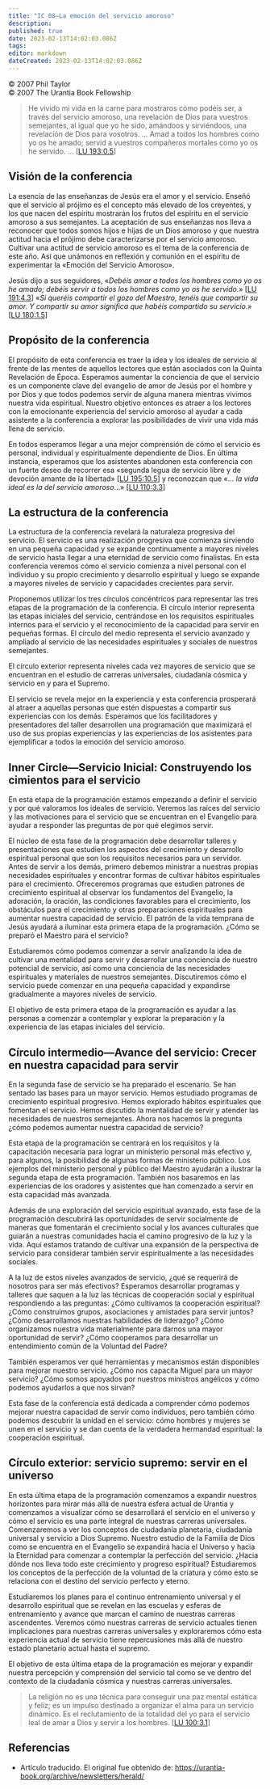 ```yaml
---
title: "IC 08—La emoción del servicio amoroso"
description: 
published: true
date: 2023-02-13T14:02:03.086Z
tags: 
editor: markdown
dateCreated: 2023-02-13T14:02:03.086Z
---
```


<p class="v-card v-sheet theme--light grey lighten-3 px-2">© 2007 Phil Taylor<br>© 2007 The Urantia Book Fellowship</p>

> He vivido mi vida en la carne para mostraros cómo podéis ser, a través del servicio amoroso, una revelación de Dios para vuestros semejantes, al igual que yo he sido, amándoos y sirviéndoos, una revelación de Dios para vosotros. ... Amad a todos los hombres como yo os he amado; servid a vuestros compañeros mortales como yo os he servido. ... [[LU 193:0.5](/es/The_Urantia_Book/193#p0_5)]

## Visión de la conferencia

La esencia de las enseñanzas de Jesús era el amor y el servicio. Enseñó que el servicio al prójimo es el concepto más elevado de los creyentes, y los que nacen del espíritu mostrarán los frutos del espíritu en el servicio amoroso a sus semejantes. La aceptación de sus enseñanzas nos lleva a reconocer que todos somos hijos e hijas de un Dios amoroso y que nuestra actitud hacia el prójimo debe caracterizarse por el servicio amoroso. Cultivar una actitud de servicio amoroso es el tema de la conferencia de este año. Así que unámonos en reflexión y comunión en el espíritu de experimentar la «Emoción del Servicio Amoroso».

Jesús dijo a sus seguidores, «_Debéis amar a todos los hombres como yo os he amado; debéis servir a todos los hombres como yo os he servido._» [[LU 191:4.3](/es/The_Urantia_Book/191#p4_3)] «_Si queréis compartir el gozo del Maestro, tenéis que compartir su amor. Y compartir su amor significa que habéis compartido su servicio._» [[LU 180:1.5](/es/The_Urantia_Book/180#p1_5)]

## Propósito de la conferencia

El propósito de esta conferencia es traer la idea y los ideales de servicio al frente de las mentes de aquellos lectores que están asociados con la Quinta Revelación de Época. Esperamos aumentar la conciencia de que el servicio es un componente clave del evangelio de amor de Jesús por el hombre y por Dios y que todos podemos servir de alguna manera mientras vivimos nuestra vida espiritual. Nuestro objetivo entonces es atraer a los lectores con la emocionante experiencia del servicio amoroso al ayudar a cada asistente a la conferencia a explorar las posibilidades de vivir una vida más llena de servicio.

En todos esperamos llegar a una mejor comprensión de cómo el servicio es personal, individual y espiritualmente dependiente de Dios. En última instancia, esperamos que los asistentes abandonen esta conferencia con un fuerte deseo de recorrer esa «segunda legua de servicio libre y de devoción amante de la libertad» [[LU 195:10.5](/es/The_Urantia_Book/195#p10_5)] y reconozcan que «... _la vida ideal es la del servicio amoroso_...» [[LU 110:3.3](/es/The_Urantia_Book/110#p3_3)]

## La estructura de la conferencia

La estructura de la conferencia revelará la naturaleza progresiva del servicio. El servicio es una realización progresiva que comienza sirviendo en una pequeña capacidad y se expande continuamente a mayores niveles de servicio hasta llegar a una eternidad de servicio como finalistas. En esta conferencia veremos cómo el servicio comienza a nivel personal con el individuo y su propio crecimiento y desarrollo espiritual y luego se expande a mayores niveles de servicio y capacidades crecientes para servir.

Proponemos utilizar los tres círculos concéntricos para representar las tres etapas de la programación de la conferencia. El círculo interior representa las etapas iniciales del servicio, centrándose en los requisitos espirituales internos para el servicio y el reconocimiento de la capacidad para servir en pequeñas formas. El círculo del medio representa el servicio avanzado y ampliado al servicio de las necesidades espirituales y sociales de nuestros semejantes.

El círculo exterior representa niveles cada vez mayores de servicio que se encuentran en el estudio de carreras universales, ciudadanía cósmica y servicio en y para el Supremo.

El servicio se revela mejor en la experiencia y esta conferencia prosperará al atraer a aquellas personas que estén dispuestas a compartir sus experiencias con los demás. Esperamos que los facilitadores y presentadores del taller desarrollen una programación que maximizará el uso de sus propias experiencias y las experiencias de los asistentes para ejemplificar a todos la emoción del servicio amoroso.

## Inner Circle—Servicio Inicial: Construyendo los cimientos para el servicio

En esta etapa de la programación estamos empezando a definir el servicio y por qué valoramos los ideales de servicio. Veremos las raíces del servicio y las motivaciones para el servicio que se encuentran en el Evangelio para ayudar a responder las preguntas de por qué elegimos servir.

El núcleo de esta fase de la programación debe desarrollar talleres y presentaciones que estudien los aspectos del crecimiento y desarrollo espiritual personal que son los requisitos necesarios para un servidor. Antes de servir a los demás, primero debemos ministrar a nuestras propias necesidades espirituales y encontrar formas de cultivar hábitos espirituales para el crecimiento. Ofreceremos programas que estudien patrones de crecimiento espiritual al observar los fundamentos del Evangelio, la adoración, la oración, las condiciones favorables para el crecimiento, los obstáculos para el crecimiento y otras preparaciones espirituales para aumentar nuestra capacidad de servicio. El patrón de la vida temprana de Jesús ayudará a iluminar esta primera etapa de la programación. ¿Cómo se preparó el Maestro para el servicio?

Estudiaremos cómo podemos comenzar a servir analizando la idea de cultivar una mentalidad para servir y desarrollar una conciencia de nuestro potencial de servicio, así como una conciencia de las necesidades espirituales y materiales de nuestros semejantes. Discutiremos cómo el servicio puede comenzar en una pequeña capacidad y expandirse gradualmente a mayores niveles de servicio.

El objetivo de esta primera etapa de la programación es ayudar a las personas a comenzar a contemplar y explorar la preparación y la experiencia de las etapas iniciales del servicio.

## Círculo intermedio—Avance del servicio: Crecer en nuestra capacidad para servir

En la segunda fase de servicio se ha preparado el escenario. Se han sentado las bases para un mayor servicio. Hemos estudiado programas de crecimiento espiritual progresivo. Hemos explorado hábitos espirituales que fomentan el servicio. Hemos discutido la mentalidad de servir y atender las necesidades de nuestros semejantes. Ahora nos hacemos la pregunta ¿cómo podemos aumentar nuestra capacidad de servicio?

Esta etapa de la programación se centrará en los requisitos y la capacitación necesaria para lograr un ministerio personal más efectivo y, para algunos, la posibilidad de algunas formas de ministerio público. Los ejemplos del ministerio personal y público del Maestro ayudarán a ilustrar la segunda etapa de esta programación. También nos basaremos en las experiencias de los oradores y asistentes que han comenzado a servir en esta capacidad más avanzada.

Además de una exploración del servicio espiritual avanzado, esta fase de la programación descubrirá las oportunidades de servir socialmente de maneras que fomentarán el crecimiento social y los avances culturales que guiarán a nuestras comunidades hacia el camino progresivo de la luz y la vida. Aquí estamos tratando de cultivar una expansión de la perspectiva de servicio para considerar también servir espiritualmente a las necesidades sociales.

A la luz de estos niveles avanzados de servicio, ¿qué se requerirá de nosotros para ser más efectivos? Esperamos desarrollar programas y talleres que saquen a la luz las técnicas de cooperación social y espiritual respondiendo a las preguntas: ¿Cómo cultivamos la cooperación espiritual? ¿Cómo construimos grupos, asociaciones y amistades para servir juntos? ¿Cómo desarrollamos nuestras habilidades de liderazgo? ¿Cómo organizamos nuestra vida materialmente para darnos una mayor oportunidad de servir? ¿Cómo cooperamos para desarrollar un entendimiento común de la Voluntad del Padre?

También esperamos ver qué herramientas y mecanismos están disponibles para mejorar nuestro servicio. ¿Cómo nos capacita Miguel para un mayor servicio? ¿Cómo somos apoyados por nuestros ministros angélicos y cómo podemos ayudarlos a que nos sirvan?

Esta fase de la conferencia está dedicada a comprender cómo podemos mejorar nuestra capacidad de servir como individuos, pero también cómo podemos descubrir la unidad en el servicio: cómo hombres y mujeres se unen en el servicio y se dan cuenta de la verdadera hermandad espiritual: la cooperación espiritual.

## Círculo exterior: servicio supremo: servir en el universo

En esta última etapa de la programación comenzamos a expandir nuestros horizontes para mirar más allá de nuestra esfera actual de Urantia y comenzamos a visualizar cómo se desarrollará el servicio en el universo y cómo el servicio es una parte integral de nuestras carreras universales. Comenzaremos a ver los conceptos de ciudadanía planetaria, ciudadanía universal y servicio a Dios Supremo. Nuestro estudio de la Familia de Dios como se encuentra en el Evangelio se expandirá hacia el Universo y hacia la Eternidad para comenzar a contemplar la perfección del servicio. ¿Hacia dónde nos lleva todo este crecimiento y progreso espiritual? Estudiaremos los conceptos de la perfección de la voluntad de la criatura y cómo esto se relaciona con el destino del servicio perfecto y eterno.

Estudiaremos los planes para el continuo entrenamiento universal y el desarrollo espiritual que se revelan en las escuelas y esferas de entrenamiento y avance que marcan el camino de nuestras carreras ascendentes. Veremos cómo nuestras carreras de servicio actuales tienen implicaciones para nuestras carreras universales y exploraremos cómo esta experiencia actual de servicio tiene repercusiones más allá de nuestro estado planetario actual hasta el supremo.

El objetivo de esta última etapa de la programación es mejorar y expandir nuestra percepción y comprensión del servicio tal como se ve dentro del contexto de la ciudadanía cósmica y nuestras carreras universales.

> La religión no es una técnica para conseguir una paz mental estática y feliz; es un impulso destinado a organizar el alma para un servicio dinámico. Es el reclutamiento de la totalidad del yo para el servicio leal de amar a Dios y servir a los hombres. [[LU 100:3.1](/es/The_Urantia_Book/100#p3_1)]

## Referencias

- Artículo traducido. El original fue obtenido de: https://urantia-book.org/archive/newsletters/herald/